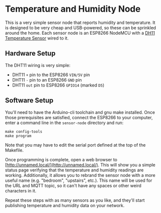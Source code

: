 # Temperature and Humidity Node
This is a very simple sensor node that reports humidity and temperature. It is designed to be very cheap and USB-powered, so these can be sprinkled around the home. Each sensor node is an ESP8266 NodeMCU with a [DH11 Temperature Sensor](https://www.amazon.com/gp/product/B01DKC2GQ0/) wired to it.

## Hardware Setup
The DHT11 wiring is very simple:
- DHT11 `+` pin to the ESP8266 `VIN/5V` pin
- DHT11 `-` pin to an ESP8266 `GND` pin
- DHT11 `out` pin to ESP8266 `GPIO14` (marked `D5`)


## Software Setup
You'll need to have the Arduino-cli toolchain and gnu make installed. Once those prerequisites are satisfied, connect the ESP8266 to your computer, enter a command line in the `sensor-node` directory and run:
```
make config-tools
make program
```
Note that you may have to edit the serial port defined at the top of the Makefile.

Once programming is complete, open a web browser to [http://unnamed.local/](http://unnamed.local/). This will show you a simple status page verifying that the temperature and humidity readings are working. Additionally, it allows you to rebrand the sensor node with a more useful name (e.g. "bedroom", "upstairs", etc.). This name will be used for the URL and MQTT topic, so it can't have any spaces or other weird characters in it.

Repeat these steps with as many sensors as you like, and they'll start publishing temperature and humidity data on your network.